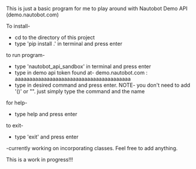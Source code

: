 This is just a basic program for me to play around with Nautobot Demo API (demo.nautobot.com)

To install-
* cd to the directory of this project
*  type 'pip install .' in terminal and press enter


to run program-
* type 'nautobot_api_sandbox' in terminal and press enter
* type in demo api token found at- demo.nautobot.com : aaaaaaaaaaaaaaaaaaaaaaaaaaaaaaaaaaaaaaaa 
* type in desired command and press enter. NOTE- you don't need to add '()' or "". just simply type the command and the name 

for help-
* type help and press enter

to exit-
* type 'exit' and press enter


-currently working on incorporating classes. Feel free to add anything.

This is a work in progress!!!

